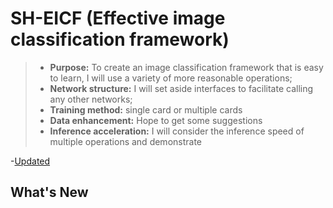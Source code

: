 # SH-EICF (Effective image classification framework)
>* **Purpose:** To create an image classification framework that is easy to learn, I will use a variety of more reasonable operations;
>* **Network structure:** I will set aside interfaces to facilitate calling any other networks;
>* **Training method:** single card or multiple cards
>* **Data enhancement:** Hope to get some suggestions
>* **Inference acceleration:** I will consider the inference speed of multiple operations and demonstrate


-[Updated](#whats-new)

## What's New
